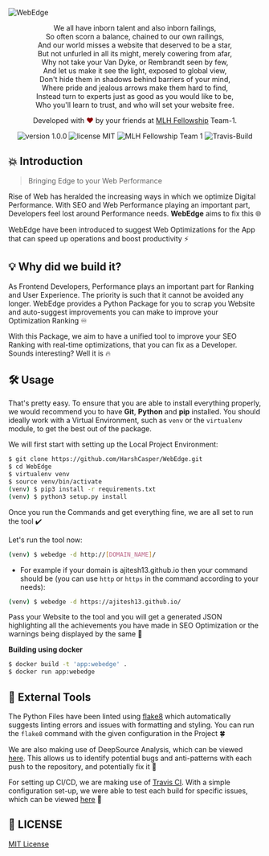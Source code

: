 ![WebEdge](https://socialify.git.ci/HarshCasper/WebEdge/image?description=1&descriptionEditable=Bringing%20Edge%20to%20your%20Web%20Performance%20%F0%9F%94%A5%E2%9C%A8&forks=1&issues=1&language=1&pulls=1&stargazers=1&theme=Light)

<p align="center">
	We all have  inborn  talent and also  inborn  failings, <br>
	So often  scorn  a balance, chained to our own railings, <br>
	And our world misses a website that deserved to be a star, <br>
	But not  unfurled  in all its might, merely  cowering  from  afar, <br>
	Why not take your Van  Dyke, or Rembrandt seen by few, <br>
	And let us make it see the light, exposed to global view, <br>
	Don't hide them in shadows behind barriers of your mind, <br>
	Where pride and jealous arrows make them hard to find, <br>
	Instead turn to experts just  as good as  you would like to be, <br>
    Who you'll learn to trust, and who will set your website free. <br>
</p>
<p align="center">
Developed with <span style="color: #8b0000;">&hearts;</span> by your friends at <a href="https://github.com/MLH-Fellowship">MLH Fellowship</a> Team-1.
</p>
<p align="center">
    <img src="https://img.shields.io/badge/Version-1.0.0-brightgreen" alt="version 1.0.0"/>
    <img src="https://img.shields.io/badge/license-MIT-brightgreen" alt="license MIT"/>
    <img src="https://img.shields.io/badge/Author-MLH%20Fellowship%20Team--1-yellow" alt="MLH Fellowship Team 1"/>
    <img src="https://travis-ci.org/HarshCasper/WebEdge.svg?branch=main" alt="Travis-Build"/>
</p>

## 💥 Introduction

> Bringing Edge to your Web Performance

Rise of Web  has heralded the increasing ways in which we optimize Digital Performance. With SEO and Web Performance playing an important part, Developers feel lost around Performance needs. <b>WebEdge</b> aims to fix this 🌐

WebEdge have been introduced to suggest Web Optimizations for the App that can speed up operations and boost productivity ⚡

## 💡 Why did we build it?

As Frontend Developers, Performance plays an important part for Ranking and User Experience. The priority is such that it cannot be avoided any longer. WebEdge provides a Python Package for you to scrap you Website and auto-suggest improvements you can make to improve your Optimization Ranking ♾️

With this Package, we aim to have a unified tool to improve your SEO Ranking with real-time optimizations, that you can fix as a Developer. Sounds interesting? Well it is 🔥

## 🛠️ Usage

That's pretty easy. To ensure that you are able to install everything properly, we would recommend you to have <b>Git</b>, <b>Python</b> and <b>pip</b> installed. You should ideally work with a Virtual Environment, such as `venv` or the `virtualenv` module, to get the best out of the package. 

We will first start with setting up the Local Project Environment:
```BASH
$ git clone https://github.com/HarshCasper/WebEdge.git
$ cd WebEdge
$ virtualenv venv
$ source venv/bin/activate
(venv) $ pip3 install -r requirements.txt
(venv) $ python3 setup.py install
```
Once you run the Commands and get everything fine, we are all set to run the tool ✔️

Let's run the tool now: 
```BASH
(venv) $ webedge -d http://[DOMAIN_NAME]/
```

* For example if your domain is ajitesh13.github.io then your command should be (you can use `http` or `https` in the command according to your needs): 

```BASH
(venv) $ webedge -d https://ajitesh13.github.io/
``` 
Pass your Website to the tool and you will get a generated JSON highlighting all the achievements you have made in SEO Optimization or the warnings being displayed by the same 🔑

**Building using docker**
```bash
$ docker build -t 'app:webedge' .
$ docker run app:webedge
```

## 🛑 External Tools

The Python Files have been linted using [flake8](https://flake8.pycqa.org/) which automatically suggests linting errors and issues with formatting and styling. You can run the `flake8` command with the given configuration in the Project 🍀

We are also making use of DeepSource Analysis, which can be viewed [here](http://deepsource.io/gh/HarshCasper/webEdge). This allows us to identify potential bugs and anti-patterns with each push to the repository, and potentially fix it 🐛

For setting up CI/CD, we are making use of [Travis CI](http://travis-ci.org/). With a simple configuration set-up, we were able to test each build for specific issues, which can be viewed [here](https://travis-ci.org/github/HarshCasper/WebEdge) 🌱

## 📜 LICENSE

[MIT License](https://github.com/HarshCasper/WebEdge/blob/main/LICENSE)
